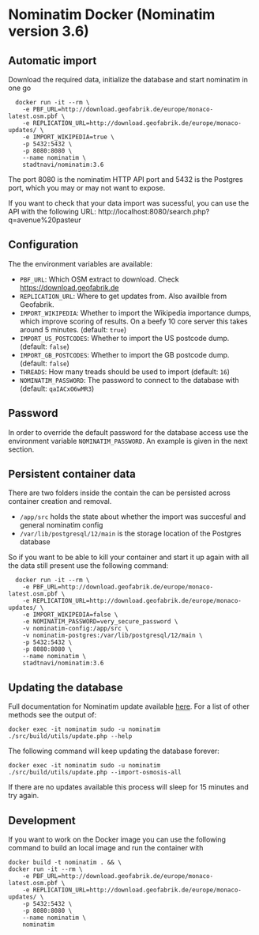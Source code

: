 # Nominatim Docker (Nominatim version 3.6)


## Automatic import

Download the required data, initialize the database and start nominatim in one go

```
  docker run -it --rm \
    -e PBF_URL=http://download.geofabrik.de/europe/monaco-latest.osm.pbf \
    -e REPLICATION_URL=http://download.geofabrik.de/europe/monaco-updates/ \
    -e IMPORT_WIKIPEDIA=true \
    -p 5432:5432 \
    -p 8080:8080 \
    --name nominatim \
    stadtnavi/nominatim:3.6
```

The port 8080 is the nominatim HTTP API port and 5432 is the Postgres port, which you may or may not want to expose.

If you want to check that your data import was sucessful, you can use the API with the following URL: http://localhost:8080/search.php?q=avenue%20pasteur

## Configuration

The the environment variables are available:

  - `PBF_URL`: Which OSM extract to download. Check https://download.geofabrik.de
  - `REPLICATION_URL`: Where to get updates from. Also availble from Geofabrik.
  - `IMPORT_WIKIPEDIA`: Whether to import the Wikipedia importance dumps, which improve scoring of results. On a beefy 10 core server this takes around 5 minutes. (default: `true`)
  - `IMPORT_US_POSTCODES`: Whether to import the US postcode dump. (default: `false`)
  - `IMPORT_GB_POSTCODES`: Whether to import the GB postcode dump. (default: `false`)
  - `THREADS`: How many treads should be used to import (default: `16`)
  - `NOMINATIM_PASSWORD`: The password to connect to the database with (default: `qaIACxO6wMR3`)

## Password

In order to override the default password for the database access use the environment variable `NOMINATIM_PASSWORD`. An example is given in the
next section.

## Persistent container data

There are two folders inside the contain the can be persisted across container creation and removal.

- `/app/src` holds the state about whether the import was succesful and general nominatim config
- `/var/lib/postgresql/12/main` is the storage location of the Postgres database

So if you want to be able to kill your container and start it up again with all the data still present use the following command:

```
  docker run -it --rm \
    -e PBF_URL=http://download.geofabrik.de/europe/monaco-latest.osm.pbf \
    -e REPLICATION_URL=http://download.geofabrik.de/europe/monaco-updates/ \
    -e IMPORT_WIKIPEDIA=false \
    -e NOMINATIM_PASSWORD=very_secure_password \
    -v nominatim-config:/app/src \
    -v nominatim-postgres:/var/lib/postgresql/12/main \
    -p 5432:5432 \
    -p 8080:8080 \
    --name nominatim \
    stadtnavi/nominatim:3.6
```

## Updating the database

Full documentation for Nominatim update available [here](https://github.com/openstreetmap/Nominatim/blob/master/docs/admin/Import-and-Update.md#updates). For a list of other methods see the output of:
```
docker exec -it nominatim sudo -u nominatim ./src/build/utils/update.php --help
```

The following command will keep updating the database forever:

```
docker exec -it nominatim sudo -u nominatim ./src/build/utils/update.php --import-osmosis-all
```

If there are no updates available this process will sleep for 15 minutes and try again.

## Development

If you want to work on the Docker image you can use the following command to build an local
image and run the container with

```
docker build -t nominatim . && \
docker run -it --rm \
    -e PBF_URL=http://download.geofabrik.de/europe/monaco-latest.osm.pbf \
    -e REPLICATION_URL=http://download.geofabrik.de/europe/monaco-updates/ \
    -p 5432:5432 \
    -p 8080:8080 \
    --name nominatim \
    nominatim
```
